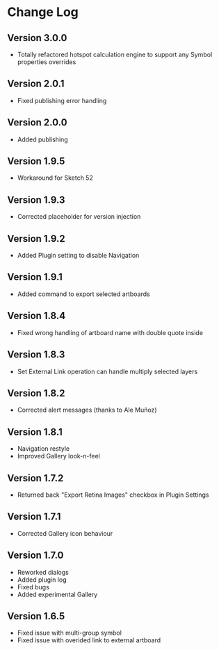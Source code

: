 # Change Log

##  Version 3.0.0
- Totally refactored hotspot calculation engine to support any Symbol properties overrides

## Version 2.0.1
- Fixed publishing error handling

## Version 2.0.0
- Added publishing

## Version 1.9.5
- Workaround for Sketch 52

## Version 1.9.3
- Corrected placeholder for version injection

## Version 1.9.2
- Added Plugin setting to disable Navigation

## Version 1.9.1
- Added command to export selected artboards

## Version 1.8.4
- Fixed wrong handling of artboard name with double quote inside

## Version 1.8.3
- Set External Link operation can handle multiply selected layers

## Version 1.8.2
- Corrected alert messages (thanks to Ale Muñoz)

## Version 1.8.1
- Navigation restyle
- Improved Gallery look-n-feel

## Version 1.7.2
- Returned back "Export Retina Images" checkbox in Plugin Settings

## Version 1.7.1
- Corrected Gallery icon behaviour

## Version 1.7.0
- Reworked dialogs
- Added plugin log
- Fixed bugs
- Added experimental Gallery

## Version 1.6.5
- Fixed issue with multi-group symbol
- Fixed issue with overided link to external artboard
